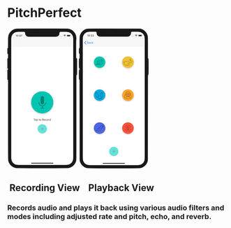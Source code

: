 # PitchPerfect
![Recording View](images/recordingView.png "Recording View")    ![Playback View](images/playbackView.png "Playback View") 
## &nbsp;Recording View &nbsp;&nbsp;&nbsp;Playback View
### Records audio and plays it back using various audio filters and modes including adjusted rate and pitch, echo, and reverb.
